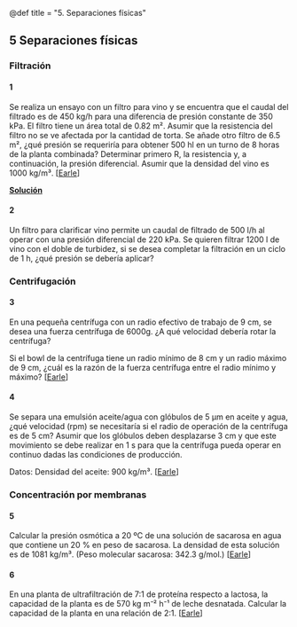 @def title = "5. Separaciones físicas"

## 5 Separaciones físicas

### Filtración

#### 1

Se realiza un ensayo con un filtro para vino y se encuentra que el caudal del filtrado es de 450 kg/h para una diferencia de presión constante de 350 kPa. El filtro tiene un área total de 0.82 m². Asumir que la resistencia del filtro no se ve afectada por la cantidad de torta. Se añade otro filtro de 6.5 m², ¿qué presión se requeriría para obtener 500 hl en un turno de 8 horas de la planta combinada? Determinar primero R, la resistencia y, a continuación, la presión diferencial. Asumir que la densidad del vino es 1000 kg/m³. [[Earle](https://www.nzifst.org.nz/resources/unitoperations/mechseparation7.htm#problems)]

**[Solución](/assets/notebooks-html/prob5-1.jl.html)**

#### 2

Un filtro para clarificar vino permite un caudal de filtrado de 500 l/h al operar con una presión diferencial de 220 kPa. Se quieren filtrar 1200 l de vino con el doble de turbidez, si se desea completar la filtración en un ciclo de 1 h, ¿qué presión se debería aplicar?

### Centrifugación

#### 3

En una pequeña centrífuga con un radio efectivo de trabajo de 9 cm, se desea una fuerza centrífuga de 6000g. ¿A qué velocidad debería rotar la centrífuga?

Si el bowl de la centrífuga tiene un radio mínimo de 8 cm y un radio máximo de 9 cm, ¿cuál es la razón de la fuerza centrífuga entre el radio mínimo y máximo? [[Earle](https://www.nzifst.org.nz/resources/unitoperations/mechseparation7.htm#problems)]

#### 4

Se separa una emulsión aceite/agua con glóbulos de 5 µm en aceite y agua, ¿qué velocidad (rpm) se necesitaría si el radio de operación de la centrífuga es de 5 cm? Asumir que los glóbulos deben desplazarse 3 cm y que este movimiento se debe realizar en 1 s para que la centrífuga pueda operar en continuo dadas las condiciones de producción.

Datos: Densidad del aceite: 900 kg/m³. [[Earle](https://www.nzifst.org.nz/resources/unitoperations/mechseparation7.htm#problems)]

### Concentración por membranas

#### 5

Calcular la presión osmótica a 20 ºC de una solución de sacarosa en agua que contiene un 20 % en peso de sacarosa. La densidad de esta solución es de 1081 kg/m³. (Peso molecular sacarosa: 342.3 g/mol.) [[Earle](https://www.nzifst.org.nz/resources/unitoperations/conteqseparation13.htm#problems)]

#### 6

En una planta de ultrafiltración de 7:1 de proteína respecto a lactosa, la capacidad de la planta es de 570 kg m⁻² h⁻¹ de leche desnatada. Calcular la capacidad de la planta en una relación de 2:1. [[Earle](https://www.nzifst.org.nz/resources/unitoperations/conteqseparation13.htm#problems)]
